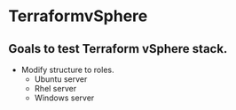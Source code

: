 # TerraformvSphere

## Goals to test Terraform vSphere stack.
- Modify structure to roles.
  - Ubuntu server
  - Rhel server
  - Windows server
 
